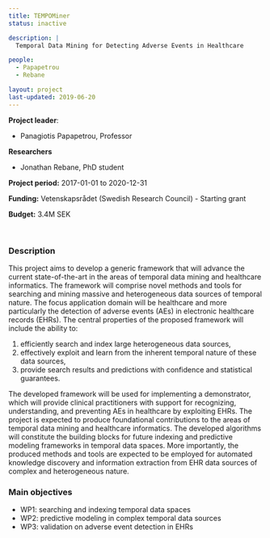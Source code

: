 ```yaml
---
title: TEMPOMiner
status: inactive

description: |
  Temporal Data Mining for Detecting Adverse Events in Healthcare

people:
  - Papapetrou
  - Rebane

layout: project
last-updated: 2019-06-20
---
```


**Project leader**:
- Panagiotis Papapetrou, Professor

**Researchers**
- Jonathan Rebane, PhD student

**Project period:** 2017-01-01 to 2020-12-31

**Funding:** Vetenskapsrådet (Swedish Research Council) - Starting grant

**Budget:** 3.4M SEK

<!-- [![EXTREMUM](http://img.youtube.com/vi/2Bp0-3XsUWk/0.jpg)](https://youtu.be/2Bp0-3XsUWk "EXTREMUM" ){:target="_blank"} -->

<br>

### Description

This project aims to develop a generic framework that will advance the current state-of-the-art in the areas of temporal data mining and healthcare informatics. The framework will comprise novel methods and tools for searching and mining massive and heterogeneous data sources of temporal nature. The focus application domain will be healthcare and more particularly the detection of adverse events (AEs) in electronic healthcare records (EHRs). The central properties of the proposed framework will include the ability to: 
  1. efficiently search and index large heterogeneous data sources, 
  2. effectively exploit and learn from the inherent temporal nature of these data sources, 
  3. provide search results and predictions with confidence and statistical guarantees. 

The developed framework will be used for implementing a demonstrator, which will provide clinical practitioners with support for recognizing, understanding, and preventing AEs in healthcare by exploiting EHRs. The project is expected to produce foundational contributions to the areas of temporal data mining and healthcare informatics. The developed algorithms will constitute the building blocks for future indexing and predictive modeling frameworks in temporal data spaces. More importantly, the produced methods and tools are expected to be employed for automated knowledge discovery and information extraction from EHR data sources of complex and heterogeneous nature.

### Main objectives

- WP1: searching and indexing temporal data spaces
- WP2: predictive modeling in complex temporal data sources
- WP3: validation on adverse event detection in EHRs